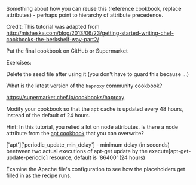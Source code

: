 Something about how you can reuse this (reference cookbook, replace attributes) - perhaps point to hierarchy of attribute precedence.

Credit: This tutorial was adapted from http://misheska.com/blog/2013/06/23/getting-started-writing-chef-cookbooks-the-berkshelf-way-part2/

Put the final cookbook on GitHub or Supermarket

Exercises:

Delete the seed file after using it (you don't have to guard this because ...)

What is the latest version of the `haproxy` community cookbook?

https://supermarket.chef.io/cookbooks/haproxy

Modify your cookbook so that the `apt` cache is updated every 48 hours, instead of the default of 24 hours.

Hint: In this tutorial, you relied a lot on node attributes. Is there a node attribute from the [apt cookbook](https://supermarket.chef.io/cookbooks/apt#attributes) that you can overwrite?

['apt']['periodic_update_min_delay'] - minimum delay (in seconds) beetween two actual executions of apt-get update by the execute[apt-get-update-periodic] resource, default is '86400' (24 hours)

Examine the Apache file's configuration to see how the placeholders get filled in as the recipe runs.

